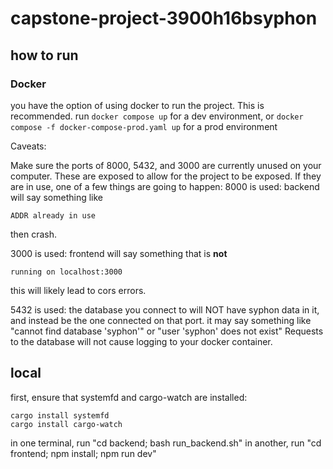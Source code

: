 # capstone-project-3900h16bsyphon

## how to run
### Docker
you have the option of using docker to run the project. This is recommended. 
run `docker compose up` for a dev environment,
or `docker compose -f docker-compose-prod.yaml up` for a prod environment

Caveats:

Make sure the ports of 8000, 5432, and 3000 are currently unused on your computer. These are exposed to allow
for the project to be exposed. If they are in use, one of a few things are going to happen:
8000 is used:
backend will say something like
```
ADDR already in use
```
then crash.

3000 is used:
frontend will say something that is **not**
```
running on localhost:3000
```
this will likely lead to cors errors.

5432 is used:
the database you connect to will NOT have syphon data in it, and instead be the one connected on that port. 
it may say something like "cannot find database 'syphon'" or "user 'syphon' does not exist"
Requests to the database will not cause logging to your docker container.

## local
first, ensure that systemfd and cargo-watch are installed:
```
cargo install systemfd
cargo install cargo-watch
```
in one terminal, run "cd backend; bash run_backend.sh"
in another, run "cd frontend; npm install; npm run dev"
